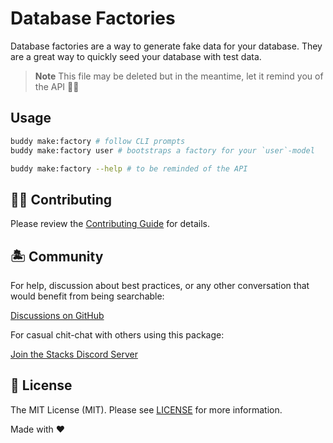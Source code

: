 # Database Factories

Database factories are a way to generate fake data for your database. They are a great way to quickly seed your database with test data.

> **Note**
> This file may be deleted but in the meantime, let it remind you of the API 🤙🏼

## Usage

```sh
buddy make:factory # follow CLI prompts
buddy make:factory user # bootstraps a factory for your `user`-model

buddy make:factory --help # to be reminded of the API
```

## 💪🏼 Contributing

Please review the [Contributing Guide](https://github.com/stacksjs/contributing) for details.

## 🏝 Community

For help, discussion about best practices, or any other conversation that would benefit from being searchable:

[Discussions on GitHub](https://github.com/stacksjs/stacks/discussions)

For casual chit-chat with others using this package:

[Join the Stacks Discord Server](https://discord.ow3.org)

## 📄 License

The MIT License (MIT). Please see [LICENSE](../../LICENSE.md) for more information.

Made with ❤️
